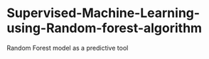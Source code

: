 # Supervised-Machine-Learning-using-Random-forest-algorithm
Random Forest model as a predictive tool
